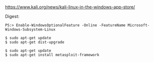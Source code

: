 https://www.kali.org/news/kali-linux-in-the-windows-app-store/

Digest:

```
PS:> Enable-WindowsOptionalFeature -Online -FeatureName Microsoft-Windows-Subsystem-Linux
```
```
$ sudo apt-get update
$ sudo apt-get dist-upgrade
```
```
$ sudo apt-get update
$ sudo apt-get install metasploit-framework
```

